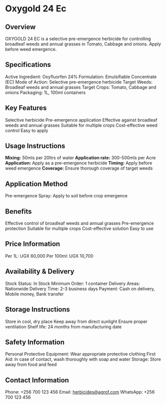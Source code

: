 # Oxygold 24 Ec

## Overview
OXYGOLD 24 EC is a selective pre-emergence herbicide for controlling broadleaf weeds and annual grasses in Tomato, Cabbage and onions. Apply before weed emergence.

## Specifications
Active Ingredient: Oxyfluorfen 24%
Formulation: Emulsifiable Concentrate (EC)
Mode of Action: Selective pre-emergence herbicide
Target Weeds: Broadleaf weeds and annual grasses
Target Crops: Tomato, Cabbage and onions
Packaging: 1L, 100ml containers

## Key Features
Selective herbicide
Pre-emergence application
Effective against broadleaf weeds and annual grasses
Suitable for multiple crops
Cost-effective weed control
Easy to apply

## Usage Instructions
**Mixing:** 50mls per 20ltrs of water
**Application rate:** 300-500mls per Acre
**Application:** Apply as a pre-emergence herbicide
**Timing:** Apply before weed emergence
**Coverage:** Ensure thorough coverage of target weeds

## Application Method
Pre-emergence Spray: Apply to soil before crop emergence

## Benefits
Effective control of broadleaf weeds and annual grasses
Pre-emergence protection
Suitable for multiple crops
Cost-effective solution
Easy to use

## Price Information
Per 1L: UGX 60,000
Per 100ml: UGX 10,700

## Availability & Delivery
Stock Status: In Stock
Minimum Order: 1 container
Delivery Areas: Nationwide
Delivery Time: 2-3 business days
Payment: Cash on delivery, Mobile money, Bank transfer

## Storage Instructions
Store in cool, dry place
Keep away from direct sunlight
Ensure proper ventilation
Shelf life: 24 months from manufacturing date

## Safety Information
Personal Protective Equipment: Wear appropriate protective clothing
First Aid: In case of contact, wash thoroughly with soap and water
Storage: Store away from food and feed

## Contact Information
Phone: +256 700 123 456
Email: herbicides@agrof.com
WhatsApp: +256 700 123 456

